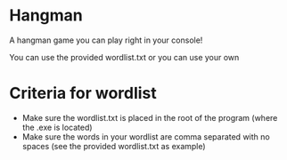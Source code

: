 # Hangman
A hangman game you can play right in your console!

You can use the provided wordlist.txt or you can use your own

# Criteria for wordlist
- Make sure the wordlist.txt is placed in the root of the program (where the .exe is located)
- Make sure the words in your wordlist are comma separated with no spaces (see the provided wordlist.txt as example)
